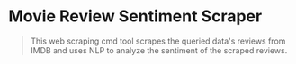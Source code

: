 # Movie Review Sentiment Scraper

> This web scraping cmd tool scrapes the queried data's reviews from IMDB and uses NLP to analyze the sentiment of the scraped reviews.
